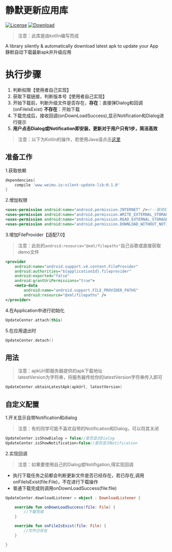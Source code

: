 # 静默更新应用库
[![License](https://img.shields.io/badge/license-Apache%202-green.svg)](https://www.apache.org/licenses/LICENSE-2.0)
[![Download](https://api.bintray.com/packages/yongdongji/android/silent-update-lib/images/download.svg) ](https://bintray.com/yongdongji/android/silent-update-lib/_latestVersion)

> 注意：此库是由kotlin编写而成<br>

A library silently & automatically download latest apk to update your App<br>
静默自动下载最新apk并升级应用

# 执行步骤
1. 判断权限【使用者自己实现】
2. 获取下载链接，判断版本号【使用者自己实现】
3. 开始下载前，判断升级文件是否存在，**存在**：直接弹Dialog和回调(onFileIsExist) **不存在**：开始下载
4. 下载完成后，接收回调(onDownLoadSuccess),显示Notification和Dialog进行提示
5. **用户点击Dialog或Notification即安装，更新对于用户只有1步，简洁高效**

> 注意：以下为Kotlin的操作，若使用Java请点击[这里](https://github.com/CaoyangLee/SilentUpdateDemo/blob/master/README_JAVA.md)
## 准备工作 
1.获取依赖

```gradle
dependencies{
    compile 'www.weimu.io:silent-update-lib:0.1.0'
}
```

2.增加权限

```xml
<uses-permission android:name="android.permission.INTERNET" /><!--联网权限-->
<uses-permission android:name="android.permission.WRITE_EXTERNAL_STORAGE" /><!--存储权限-->
<uses-permission android:name="android.permission.READ_EXTERNAL_STORAGE" /><!--存储权限-->
<uses-permission android:name="android.permission.DOWNLOAD_WITHOUT_NOTIFICATION" /><!--Notification权限-->

```       
3.增加FileProvider【适配7.0】

> 注意：此处的```android:resource="@xml/filepaths"```自己谷歌或直接获取demo文件

```xml
<provider
    android:name="android.support.v4.content.FileProvider"
    android:authorities="${applicationId}.fileprovider"
    android:exported="false"
    android:grantUriPermissions="true">
    <meta-data
        android:name="android.support.FILE_PROVIDER_PATHS"
        android:resource="@xml/filepaths" />
</provider>
```


4.在Application中进行初始化

```kotlin
UpdateCenter.attach(this)
```

5.在应用退出时

```kotlin
UpdateCenter.detach()
```

## 用法
> 注意：apkUrl即服务器提供的apk下载地址<br>
latestVersion为字符串，将服务器传给你的latestVersion字符串传入即可

```kotlin
UpdateCenter.obtainLatestApk(apkUrl, latestVersion)
```

## 自定义配置
1.开关显示自带Notification和dialog<br>
> 注意：有的同学可能不喜欢自带的Notification和Dialog，可以将其关闭

```kotlin
UpdateCenter.isShowDialog = false//是否显示Dialog
UpdateCenter.isShowNotification=false//是否显示Notification
```

2.实现回调<br>
> 注意：如果要使用自己的Dialog或Notifigation,得实现回调
* 执行下载任务之前都会判断更新文件是否已经存在，若已存在,调用onFileIsExist(file:File)，不在进行下载操作<br>
* 普通下载完成则调用onDownLoadSuccess(file:file)

```kotlin
UpdateCenter.downloadListener = object : DownloadListener {

    override fun onDownLoadSuccess(file: File) {
        //下载完成
    }

    override fun onFileIsExist(file: File) {
        //文件已存在
    }

}
```
